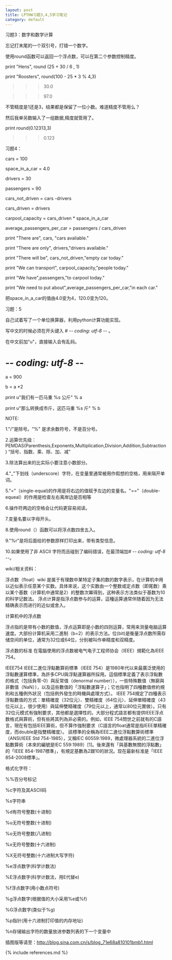 ```yaml
---
layout: post
title: LPTHW习题3,4,5学习笔记
category: default
---
```



习题3：数字和数学计算

忘记打末尾的一个双引号，打错一个数字。

使用round函数可以返回一个浮点数，可以在第二个参数控制精度。

print "Hens", round (25 + 30 / 6 , 1)

print "Roosters", round(100 - 25 * 3 % 4,3)

>>>30.0

>>>97.0

不管精度是1还是3，结果都是保留了一位小数。难道精度不管用么？

然后我单另数输入了一组数据,精度就管用了。


print round(0.12313,3)

>>>0.123



习题4：

cars = 100

space_in_a_car = 4.0

drivers = 30

passengers = 90

cars_not_driven = cars -drivers

cars_driven = drivers

carpool_capacity = cars_driven * space_in_a_car

average_passengers_per_car = passengers / cars_driven


print "There are", cars, "cars avaliable."

print "There are only", drivers,"drivers available."

print "There will be", cars_not_driven,"empty car today."

print "We can transport", carpool_capacity,"people today."

print "We have",passengers,"to carpool today."

print "We need to put about",average_passengers_per_car,"in each car."


把space_in_a_car的值由4.0变为4，120.0变为120。

习题：5

自己试着写了一个单位换算器，利用python计算功能实现。

写中文的时候必须在开头键入 # -*- coding: utf-8 -*- 。

在中文前加"u"，直接输入会有乱码。


# -*- coding: utf-8 -*-

a = 900

b = a *2

print u"我们有一匹马重 %s 公斤" % a

print u"那么转换成市斤，这匹马重 %s 斤" % b




NOTE:

1."/"是除号。"%" 是求余数符号，不是百分号。

2.运算优先级：PEMDAS(Parenthesis,Exponents,Multiplication,Division,Addition,Subtraction)
“括号、指数、乘、除、加、减”

3.除法算出来的比实际小要注意小数部分。

4."_"下划线（underscore）字符，在变量里通常被用作假想的空格，用来隔开单词。

5."="（single-equal)的作用是将右边的值赋予左边的变量名。"=="（double-equeal）的作用是检查左右离岸边是否相等

6.操作符两边的空格会让代码更容易阅读。

7.变量名要以字母开头。

8.使用round（）函数可以将浮点数四舍五入。

9."%r"是将后面给的参数原样打印出来，带有类型信息。

10.如果使用了非 ASCII 字符而且碰到了编码错误，在最顶端加# -*- coding: utf-8 -*-。

wiki/相关资料：


浮点数（float）wiki
是属于有理数中某特定子集的数的数字表示，在计算机中用以近似表示任意某个实数。具体來说，这个实数由一个整数或定点数（即尾数）乘以某个基数（计算机中通常是2）的整数次冪得到，这种表示方法类似于基数为10的科学记数法。
浮点计算是指浮点数参与的运算，這種运算通常伴随着因为无法精确表示而进行的近似或舍入。

计算机中的浮点数

浮点指的是带有小数的数值，浮点运算即是小数的四则运算，常用来测量电脑运算速度。大部份计算机采用二進制（b=2）的表示方法。位(bit)是衡量浮点数所需存储空间的单位，通常为32位或64位，分别被叫作单精度和双精度。



浮点数的标准
在電腦使用的浮点数被电气电子工程师协会（IEEE）規範化為IEEE 754。



IEEE754
IEEE二進位浮點數算術標準（IEEE 754）是1980年代以来最廣泛使用的浮點數運算標準，為許多CPU與浮點運算器所採用。這個標準定義了表示浮點數的格式（包括負零-0）與反常值（denormal number）），一些特殊數值（無窮與非數值（NaN）），以及這些數值的「浮點數運算子」；它也指明了四種數值修約規則和五種例外狀況（包括例外發生的時機與處理方式）。
IEEE 754規定了四種表示浮點數值的方式：單精確度（32位元）、雙精確度（64位元）、延伸單精確度（43位元以上，很少使用）與延伸雙精確度（79位元以上，通常以80位元實做）。只有32位元模式有強制要求，其他都是選擇性的。大部分程式語言都有提供IEEE浮点数格式與算術，但有些將其列為非必需的。例如，IEEE 754問世之前就有的C語言，現在有包括IEEE算術，但不算作強制要求（C語言的float通常是指IEEE單精確度，而double是指雙精確度）。
該標準的全稱為IEEE二進位浮點數算術標準（ANSI/IEEE Std 754-1985），又稱IEC 60559:1989，微處理器系統的二進位浮點數算術（本來的編號是IEC 559:1989）[1]。後來還有「與基數無關的浮點數」的「IEEE 854-1987標準」，有規定基數為2跟10的狀況。现在最新标准是「IEEE 854-2008標準」。

格式化字符：

%%百分号标记

%c字符及其ASCII码

%s字符串

%d有符号整数(十进制)

%u无符号整数(十进制)

%o无符号整数(八进制)

%x无符号整数(十六进制)

%X无符号整数(十六进制大写字符)

%e浮点数字(科学计数法)

%E浮点数字(科学计数法，用E代替e)

%f浮点数字(用小数点符号)

%g浮点数字(根据值的大小采用%e或%f)

%G浮点数字(类似于%g)

%p指针(用十六进制打印值的内存地址)

%n存储输出字符的数量放进参数列表的下一个变量中

插图版等请至：http://blog.sina.com.cn/s/blog_71e68a810101bmb1.html

{% include references.md %}
